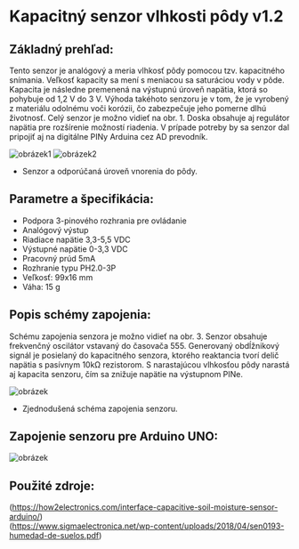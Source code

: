 # Kapacitný senzor vlhkosti pôdy v1.2

## Základný prehľad:

Tento senzor je analógový a meria vlhkosť pôdy pomocou tzv. kapacitného snímania. Veľkosť kapacity sa mení s meniacou sa saturáciou vody v pôde. Kapacita je následne premenená na výstupnú úroveň napätia, ktorá so pohybuje od 1,2 V do 3 V. Výhoda takéhoto senzoru je v tom, že je vyrobený z materiálu odolnému voči korózii, čo zabezpečuje jeho pomerne dlhú životnosť. Celý senzor je možno vidieť na obr. 1. Doska obsahuje aj regulátor napätia pre rozšírenie možností riadenia. V prípade potreby by sa senzor dal pripojiť aj na digitálne PINy Arduina cez AD prevodník.

![obrázek1](https://www.agc.sk/thumbs-4/135821_imgs-Nov%C3%A9-kapacitn%C3%BD-%C4%8Didlo-p%C3%B4dnej-vlhkosti-nie-je-%C4%BEahk%C3%A9.jpeg)
![obrázek2](https://techfun.sk/wp-content/uploads/2020/06/c.png)  
- Senzor a odporúčaná úroveň vnorenia do pôdy.

## Parametre a špecifikácia:

- Podpora 3-pinového rozhrania pre ovládanie
- Analógový výstup
- Riadiace napätie 3,3-5,5 VDC
- Výstupné napätie 0-3,3 VDC
- Pracovný prúd 5mA
- Rozhranie typu PH2.0-3P
- Veľkosť: 99x16 mm
- Váha: 15 g

## Popis schémy zapojenia:

Schému zapojenia senzora je možno vidieť na obr. 3. Senzor obsahuje frekvenčný oscilátor vstavaný do časovača 555. Generovaný obdĺžnikový signál je posielaný do kapacitného senzora, ktorého reaktancia tvorí delič napätia s pasívnym 10kΩ rezistorom. S narastajúcou vlhkosťou pôdy narastá aj kapacita senzoru, čím sa znižuje napätie na výstupnom PINe.

![obrázek](https://how2electronics.com/wp-content/uploads/2019/11/Capacitive-Soil-Moisture-Sensor-Schematic-1.png)  
- Zjednodušená schéma zapojenia senzoru.

## Zapojenie senzoru pre Arduino UNO:

![obrázek](https://how2electronics.com/wp-content/uploads/2019/11/Capacitive-Soil-Moisture-Sensor-Arduino-Circuit.jpg)

## Použité zdroje:

(https://how2electronics.com/interface-capacitive-soil-moisture-sensor-arduino/)  
(https://www.sigmaelectronica.net/wp-content/uploads/2018/04/sen0193-humedad-de-suelos.pdf)
















